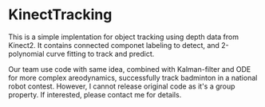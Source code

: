 # KinectTracking

This is a simple implentation for object tracking using depth data from Kinect2. It contains connected componet labeling to detect, and 2-polynomial curve fitting to track and predict.

Our team use code with same idea, combined with Kalman-filter and ODE for more complex areodynamics, successfully track badminton in a national robot contest. However, I cannot release original code as it's a group property. If interested, please contact me for details.
